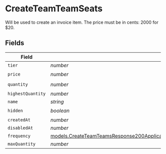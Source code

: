 # CreateTeamTeamSeats

Will be used to create an invoice item. The price must be in cents: 2000 for $20.


## Fields

| Field                                                                                                                                                                                      | Type                                                                                                                                                                                       | Required                                                                                                                                                                                   | Description                                                                                                                                                                                |
| ------------------------------------------------------------------------------------------------------------------------------------------------------------------------------------------ | ------------------------------------------------------------------------------------------------------------------------------------------------------------------------------------------ | ------------------------------------------------------------------------------------------------------------------------------------------------------------------------------------------ | ------------------------------------------------------------------------------------------------------------------------------------------------------------------------------------------ |
| `tier`                                                                                                                                                                                     | *number*                                                                                                                                                                                   | :heavy_minus_sign:                                                                                                                                                                         | N/A                                                                                                                                                                                        |
| `price`                                                                                                                                                                                    | *number*                                                                                                                                                                                   | :heavy_check_mark:                                                                                                                                                                         | N/A                                                                                                                                                                                        |
| `quantity`                                                                                                                                                                                 | *number*                                                                                                                                                                                   | :heavy_check_mark:                                                                                                                                                                         | N/A                                                                                                                                                                                        |
| `highestQuantity`                                                                                                                                                                          | *number*                                                                                                                                                                                   | :heavy_minus_sign:                                                                                                                                                                         | N/A                                                                                                                                                                                        |
| `name`                                                                                                                                                                                     | *string*                                                                                                                                                                                   | :heavy_minus_sign:                                                                                                                                                                         | N/A                                                                                                                                                                                        |
| `hidden`                                                                                                                                                                                   | *boolean*                                                                                                                                                                                  | :heavy_check_mark:                                                                                                                                                                         | N/A                                                                                                                                                                                        |
| `createdAt`                                                                                                                                                                                | *number*                                                                                                                                                                                   | :heavy_minus_sign:                                                                                                                                                                         | N/A                                                                                                                                                                                        |
| `disabledAt`                                                                                                                                                                               | *number*                                                                                                                                                                                   | :heavy_minus_sign:                                                                                                                                                                         | N/A                                                                                                                                                                                        |
| `frequency`                                                                                                                                                                                | [models.CreateTeamTeamsResponse200ApplicationJSONResponseBodyBillingInvoiceItemsFrequency](../models/createteamteamsresponse200applicationjsonresponsebodybillinginvoiceitemsfrequency.md) | :heavy_minus_sign:                                                                                                                                                                         | N/A                                                                                                                                                                                        |
| `maxQuantity`                                                                                                                                                                              | *number*                                                                                                                                                                                   | :heavy_minus_sign:                                                                                                                                                                         | N/A                                                                                                                                                                                        |